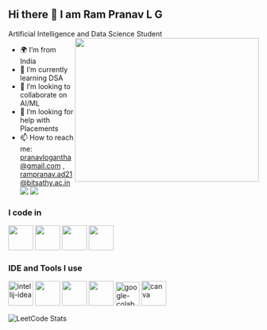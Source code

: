## Hi there 👋 I am Ram Pranav L G

Artificial Intelligence and Data Science Student
<img align="right" width="370" height="290" src="https://i.pinimg.com/originals/47/f0/34/47f0342cec72b800463bf003eac1257e.gif">
- 🌍 I’m from India
- 🌱 I’m currently learning DSA
- 👯 I’m looking to collaborate on AI/ML
- 🤔 I’m looking for help with Placements
- 📫 How to reach me: [pranavlogantha@gmail.com](mailto:pranavlogantha@gmail.com) , [rampranav.ad21@bitsathy.ac.in](mailto:rampranav.ad21@bitsathy.ac.in)
<br />[<img src="https://img.shields.io/badge/LinkedIn-0077B5?style=for-the-badge&logo=linkedin&logoColor=white" />](https://www.linkedin.com/in/ram-pranav-l-g-5595ba231/) [<img src="https://img.shields.io/badge/Instagram-E4405F?style=for-the-badge&logo=instagram&logoColor=white" />](https://www.instagram.com/rampranav_lg/?next=%2F)
  
### I code in
<img height="50" width="50" src="https://raw.githubusercontent.com/danielcranney/readme-generator/main/public/icons/skills/c-colored.svg" /> <img height="50" width="50" src="https://raw.githubusercontent.com/danielcranney/readme-generator/main/public/icons/skills/java-colored.svg" /> <img height="50" width="50" src="https://raw.githubusercontent.com/danielcranney/readme-generator/main/public/icons/skills/python-colored.svg" /> <img src="https://raw.githubusercontent.com/danielcranney/readme-generator/main/public/icons/skills/mysql-colored.svg" width="50" height="50" />

### IDE and Tools I use
<img width="50" height="50" src="https://img.icons8.com/color/48/intellij-idea.png" alt="intellij-idea"/> <img height="50" width="50" src="https://img.icons8.com/color/48/000000/visual-studio-code-2019.png"/> <img height="50" width="50" src="https://img.icons8.com/color/48/000000/pycharm.png"/> <img height="50" width="50" src="https://img.icons8.com/color/50/000000/git.png"/> <img width="48" height="48" src="https://img.icons8.com/color/48/google-colab.png" alt="google-colab"/> <img width="50" height="50" src="https://img.icons8.com/color/48/canva.png" alt="canva"/>

![LeetCode Stats](https://leetcard.jacoblin.cool/pranavlogantha?theme=dark&font=IBM%20Plex%20Serif)
